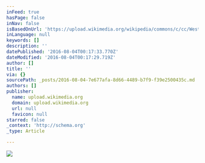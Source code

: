 ```yaml
---
inFeed: true
hasPage: false
inNav: false
isBasedOnUrl: 'https://upload.wikimedia.org/wikipedia/commons/c/cc/Western_Sushi.jpg'
inLanguage: null
keywords: []
description: ''
datePublished: '2016-08-04T00:17:33.770Z'
dateModified: '2016-08-04T00:17:29.719Z'
author: []
title: ''
via: {}
sourcePath: _posts/2016-08-04-7e677afa-8d66-4489-b7f9-f39e2500435c.md
authors: []
publisher:
  name: upload.wikimedia.org
  domain: upload.wikimedia.org
  url: null
  favicon: null
starred: false
_context: 'http://schema.org'
_type: Article

---
```

![](https://upload.wikimedia.org/wikipedia/commons/c/cc/Western_Sushi.jpg)